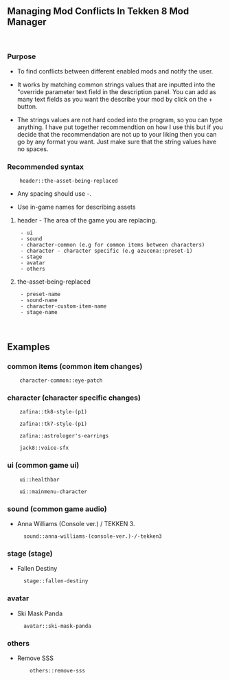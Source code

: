 

## Managing Mod Conflicts In Tekken 8 Mod Manager


<p>&nbsp;</p>


### Purpose

- To find conflicts between different enabled mods and notify the user.

- It works by matching common strings values that are inputted into the "override parameter text field in the description panel. You can add as many text fields as you want the describe your mod by click on the + button.

- The strings values are not hard coded into the program, so you can type anything. I have put together recommendtion on how I use this but if you decide that the recommendation are not up to your liking then you can go by any format you want. Just make sure that the string values have no spaces.



### Recommended syntax

        header::the-asset-being-replaced

- Any spacing should use -.

- Use in-game names for describing assets




1. header - The area of the game you are replacing.

        - ui
        - sound
        - character-common (e.g for common items between characters)
        - character - character specific (e.g azucena::preset-1)
        - stage
        - avatar
        - others




2. the-asset-being-replaced 

        - preset-name 
        - sound-name
        - character-custom-item-name
        - stage-name





<p>&nbsp;</p>


## Examples


### common items (common item changes)

        character-common::eye-patch




### character (character specific changes)

        zafina::tk8-style-(p1)

        zafina::tk7-style-(p1)

        zafina::astrologer's-earrings
        
        jack8::voice-sfx





### ui (common game ui)

        ui::healthbar

        ui::mainmenu-character



### sound (common game audio)


- Anna Williams (Console ver.) / TEKKEN 3.

        sound::anna-williams-(console-ver.)-/-tekken3




### stage (stage)
        
- Fallen Destiny

        stage::fallen-destiny 




### avatar

- Ski Mask Panda

        avatar::ski-mask-panda


### others
- Remove SSS
  
          others::remove-sss





